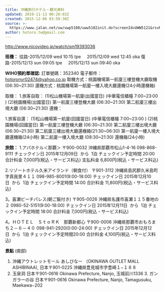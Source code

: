 ```yaml
---
title: 沖縄旅行ホテル・観光資料
updated: 2019-11-13 00:20:03Z
created: 2015-12-06 03:50:30Z
source: >-
  https://www.jalan.net/uw/uwp5100/uww5102init.do?screenId=UWW5121&rsvNo=0TCN16C9&planCd=01350566&yadNo=358620&roomTypeCd=0188787
author: hotoro.tw@gmail.com
---
```



http://www.nicovideo.jp/watch/sm19393036


**班機：**
往路-2015/12/09 wed 10:15 tpe
    2015/12/09 wed 12:45 oka
復路-2015/12/13 sun 09:05 tpe
    2015/12/13 sun 09:40 oka


**WIHO預約單確認:**
訂單號碼：352340
電子郵件：hotoronyr02474@yahoo.co.jp
取機方式：桃園機場第一航廈三樓登機大廳取機(06:30~21:30)
還機方式：桃園機場第一航廈一樓入境大廳還機(24小時還機箱)


取機：
1.旅客自取：
(1)松山機場第一航廈(出國當日)
(中華電信櫃檯 7:00~23:00 )
(2)桃園機場(出國當日)
第一航廈三樓登機大廳 (06:30~21:30)
第二航廈三樓出境大廳 (06:30~21:30)
還機：


1.旅客自還：
(1)松山機場第一航廈(回國當日)
(中華電信櫃檯 7:00~23:00 )
(2)桃園機場(回國當日)
第一航廈三樓登機大廳 (06:30~21:30)
第二航廈三樓出境大廳 (06:30~21:30)
第二航廈三樓出境大廳還機箱(21:30~06:30)
第一航廈一樓入境大廳還機箱(24小時)
第二航廈一樓入境大廳 (08:30~21:30) 還機箱(24小時)


**旅館：**
1.アパホテル＜那覇＞
〒900-0032 沖縄県那覇市松山1-4-16
098-868-9111
チェックイン日 2015年12月09日  から  1泊
チェックイン予定時間 20:00
合計料金 7,000円(税込・サービス料込)
支払料金 6,800円(税込・サービス料込)


2.リゾートホテル久米アイランド（朝食付）
〒901-3112 沖縄県島尻郡久米島町字真我里４１１
098-985-8001(9:00-18:00)
チェックイン日 2015年12月10日  から  1泊
チェックイン予定時間 14:00
合計料金 11,800円(税込・サービス料込)


3。喜瀬ビーチパレス(朝ご飯付き)
〒905-0026 沖縄県名護市喜瀬１１５番地の２
0980-52-5151(9:00-18:00)
チェックイン日 2015年12月11日  から  1泊
チェックイン予定時間 18:00
合計料金 7,000円(税込・サービス料込)


4。ＨＯＴＥＬ　ＳｔｏＲＫ　那覇新都心
〒900-0006 沖縄県那覇市おもろまち２－６－４０
098-941-2920(0:00-24:00)
チェックイン日 2015年12月12日  から  1泊
チェックイン予定時間20:00
合計料金 4,100円(税込・サービス料込)


**景點**
(南部)
1. 沖縄アウトレットモール あしびなー
（OKINAWA OUTLET MALL ASHIBINAA),
日本〒901-0225 沖縄県豊見城市字豊崎１−１８８
2. 玉泉洞
日本〒901-0616 Okinawa Prefecture, Nanjo, 玉城前川1336
3. ガンガラーの谷
日本〒901-0616 Okinawa Prefecture, Nanjo, Tamagusuku, Maekawa−202